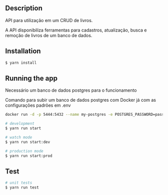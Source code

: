 ## Description

API para utilização em um CRUD de livros.

A API disponibiliza ferramentas para cadastros, atualização, busca e remoção de livros de um banco de dados.

## Installation

```bash
$ yarn install
```

## Running the app

Necessário um banco de dados postgres para o funcionamento


Comando para subir um banco de dados postgres com Docker já com as configurações padrões em .env
```bash
docker run -d -p 5444:5432 --name my-postgres -e POSTGRES_PASSWORD=password POSTGRES_DB=book_master postgres
```

```bash
# development
$ yarn run start

# watch mode
$ yarn run start:dev

# production mode
$ yarn run start:prod
```

## Test

```bash
# unit tests
$ yarn run test
```
